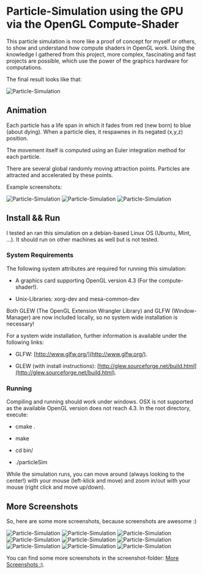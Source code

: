# Particle-Simulation using the GPU via the OpenGL Compute-Shader

This particle simulation is more like a proof of concept for myself or others, to show and understand how compute shaders in OpenGL work.
Using the knowledge I gathered from this project, more complex, fascinating and fast projects are possible, which use the power of
the graphics hardware for computations.

The final result looks like that:

![Particle-Simulation](https://github.com/MauriceGit/Partikel_accelleration_on_GPU/blob/master/Screenshots/screenshot_31.png "Particle-Simulation screenshot")

## **Animation**

Each particle has a life span in which it fades from red (new born) to blue (about dying).
When a particle dies, it respawnes in its negated (x,y,z) position.

The movement itself is computed using an Euler integration method for each particle.

There are several global randomly moving attraction points. Particles are attracted and accelerated by these points.

Example screenshots:

![Particle-Simulation](https://github.com/MauriceGit/Partikel_accelleration_on_GPU/blob/master/Screenshots/screenshot_13.png "Particle-Simulation screenshot")
![Particle-Simulation](https://github.com/MauriceGit/Partikel_accelleration_on_GPU/blob/master/Screenshots/screenshot_14.png "Particle-Simulation screenshot")
![Particle-Simulation](https://github.com/MauriceGit/Partikel_accelleration_on_GPU/blob/master/Screenshots/screenshot_27.png "Particle-Simulation screenshot")

## **Install && Run**

I tested an ran this simulation on a debian-based Linux OS (Ubuntu, Mint, ...). It should run on other machines as well but is not
tested.

### **System Requirements**

The following system attributes are required for running this simulation:

- A graphics card supporting OpenGL version 4.3 (For the compute-shader!).

- Unix-Libraries: xorg-dev and mesa-common-dev

Both GLEW (The OpenGL Extension Wrangler Library) and GLFW (Window-Manager) are now included locally, so no system wide
installation is necessary!

For a system wide installation, further information is available under the following links:

- GLFW: [http://www.glfw.org/](http://www.glfw.org/).

- GLEW (with install instructions): [http://glew.sourceforge.net/build.html](http://glew.sourceforge.net/build.html).

### **Running**

Compiling and running should work under windows. OSX is not supported as the available OpenGL version does not reach 4.3.
In the root directory, execute:

- cmake .

- make

- cd bin/

- ./particleSim

While the simulation runs, you can move around (always looking to the center!) with your mouse (left-klick and move) and zoom in/out with your mouse (right click and move up/down).

## **More Screenshots**

So, here are some more screenshots, because screenshots are awesome :)

![Particle-Simulation](https://github.com/MauriceGit/Partikel_accelleration_on_GPU/blob/master/Screenshots/screenshot_35.png "Particle-Simulation screenshot")
![Particle-Simulation](https://github.com/MauriceGit/Partikel_accelleration_on_GPU/blob/master/Screenshots/screenshot_39.png "Particle-Simulation screenshot")
![Particle-Simulation](https://github.com/MauriceGit/Partikel_accelleration_on_GPU/blob/master/Screenshots/screenshot_40.png "Particle-Simulation screenshot")
![Particle-Simulation](https://github.com/MauriceGit/Partikel_accelleration_on_GPU/blob/master/Screenshots/screenshot_30.png "Particle-Simulation screenshot")
![Particle-Simulation](https://github.com/MauriceGit/Partikel_accelleration_on_GPU/blob/master/Screenshots/screenshot_0.png "Particle-Simulation screenshot")
![Particle-Simulation](https://github.com/MauriceGit/Partikel_accelleration_on_GPU/blob/master/Screenshots/screenshot_8.png "Particle-Simulation screenshot")
![Particle-Simulation](https://github.com/MauriceGit/Partikel_accelleration_on_GPU/blob/master/Screenshots/screenshot_10.png "Particle-Simulation screenshot")
![Particle-Simulation](https://github.com/MauriceGit/Partikel_accelleration_on_GPU/blob/master/Screenshots/screenshot_11.png "Particle-Simulation screenshot")
![Particle-Simulation](https://github.com/MauriceGit/Partikel_accelleration_on_GPU/blob/master/Screenshots/screenshot_22.png "Particle-Simulation screenshot")

You can find some more screenshots in the screenshot-folder: [More Screenshots :)](https://github.com/MauriceGit/Partikel_accelleration_on_GPU/tree/master/Screenshots).




